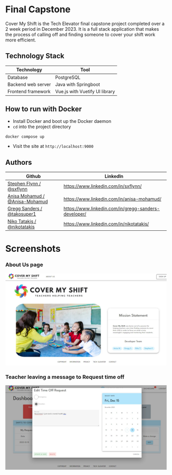 # Final Capstone
Cover My Shift is the Tech Elevator final capstone project completed over a 2 week period in December 2023. It is a full stack application that makes the process of calling off and finding someone to cover your shift work more efficient.

## Technology Stack
| Technology         | Tool                           |
|--------------------|--------------------------------|
| Database           | PostgreSQL                     |
| Backend web server | Java with Springboot           |
| Frontend framework | Vue.js with Vuetify UI library |

## How to run with Docker
- Install Docker and boot up the Docker daemon
- `cd` into the project directory
````
docker compose up
````
- Visit the site at `http://localhost:9000`

## Authors

| Github          | LinkedIn                                             |
|---------------|------------------------------------------------------|
| [Stephen Flynn / @sxflynn](https://github.com/sxflynn) | https://www.linkedin.com/in/sxflynn/                 |
| [Anisa Mohamud / @Anisa-Mohamud](https://github.com/Anisa-Mohamud)  | https://www.linkedin.com/in/anisa-mohamud/           |
| [Gregg Sanders / @takosuper1](https://github.com/takosuper1)| https://www.linkedin.com/in/gregg-sanders-developer/ |
| [Niko Tatakis / @nikotatakis](https://github.com/nikotatakis)  | https://www.linkedin.com/in/nikotatakis/             |


# Screenshots

### About Us page
![About page](/screenshots/About.jpeg)

### Teacher leaving a message to Request time off
![Another one](</screenshots/Edit Time Off Request Message.jpeg>)
